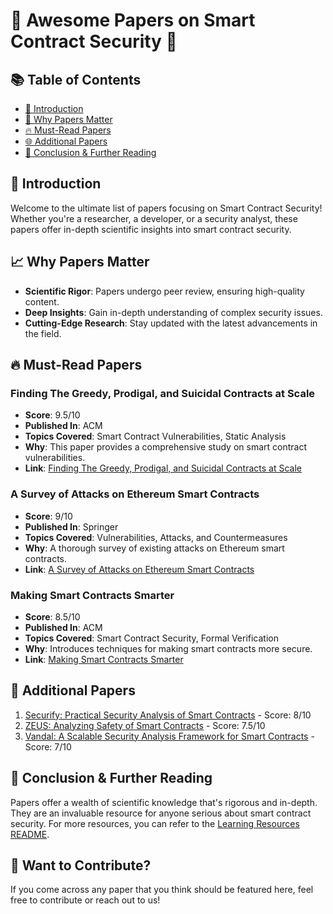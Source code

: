 # 📄 Awesome Papers on Smart Contract Security 📄

## 📚 Table of Contents

- [🎯 Introduction](#-introduction)
- [📖 Why Papers Matter](#-why-papers-matter)
- [🔥 Must-Read Papers](#-must-read-papers)
- [🌐 Additional Papers](#-additional-papers)
- [🔗 Conclusion & Further Reading](#-conclusion--further-reading)

## 🎯 Introduction

Welcome to the ultimate list of papers focusing on Smart Contract Security! Whether you're a researcher, a developer, or a security analyst, these papers offer in-depth scientific insights into smart contract security.

## 📈 Why Papers Matter

- **Scientific Rigor**: Papers undergo peer review, ensuring high-quality content.
- **Deep Insights**: Gain in-depth understanding of complex security issues.
- **Cutting-Edge Research**: Stay updated with the latest advancements in the field.

## 🔥 Must-Read Papers

### Finding The Greedy, Prodigal, and Suicidal Contracts at Scale

- **Score**: 9.5/10
- **Published In**: ACM
- **Topics Covered**: Smart Contract Vulnerabilities, Static Analysis
- **Why**: This paper provides a comprehensive study on smart contract vulnerabilities.
- **Link**: [Finding The Greedy, Prodigal, and Suicidal Contracts at Scale](https://dl.acm.org/doi/10.1145/3133956.3134012)

### A Survey of Attacks on Ethereum Smart Contracts

- **Score**: 9/10
- **Published In**: Springer
- **Topics Covered**: Vulnerabilities, Attacks, and Countermeasures
- **Why**: A thorough survey of existing attacks on Ethereum smart contracts.
- **Link**: [A Survey of Attacks on Ethereum Smart Contracts](https://link.springer.com/chapter/10.1007/978-3-319-70278-0_9)

### Making Smart Contracts Smarter

- **Score**: 8.5/10
- **Published In**: ACM
- **Topics Covered**: Smart Contract Security, Formal Verification
- **Why**: Introduces techniques for making smart contracts more secure.
- **Link**: [Making Smart Contracts Smarter](https://dl.acm.org/doi/10.1145/2976749.2978309)

## 📖 Additional Papers

1. [Securify: Practical Security Analysis of Smart Contracts](https://arxiv.org/abs/1806.01143) - Score: 8/10
2. [ZEUS: Analyzing Safety of Smart Contracts](https://www.ndss-symposium.org/ndss-paper/zeus-analyzing-safety-of-smart-contracts/) - Score: 7.5/10
3. [Vandal: A Scalable Security Analysis Framework for Smart Contracts](https://arxiv.org/abs/1809.03981) - Score: 7/10

## 🔗 Conclusion & Further Reading

Papers offer a wealth of scientific knowledge that's rigorous and in-depth. They are an invaluable resource for anyone serious about smart contract security. For more resources, you can refer to the [Learning Resources README](./README.md).

## 🙏 Want to Contribute?

If you come across any paper that you think should be featured here, feel free to contribute or reach out to us!

